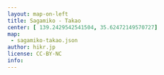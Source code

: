 ```yaml
---
layout: map-on-left
title: Sagamiko - Takao
center: [ 139.2429542541504, 35.62472149570727]
map: 
 - sagamiko-takao.json
author: hikr.jp
license: CC-BY-NC
info:
---
```

